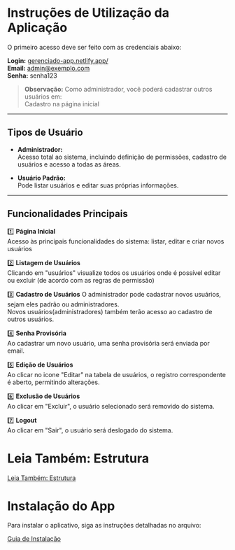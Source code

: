 # Instruções de Utilização da Aplicação

O primeiro acesso deve ser feito com as credenciais abaixo:

**Login:** [gerenciado-app.netlify.app/](https://gerenciado-app.netlify.app/)  
**Email:** admin@exemplo.com  
**Senha:** senha123  

> **Observação:** Como administrador, você poderá cadastrar outros usuários em:  
> Cadastro na página inicial

---

## Tipos de Usuário

- **Administrador:**  
  Acesso total ao sistema, incluindo definição de permissões, cadastro de usuários e acesso a todas as áreas.

- **Usuário Padrão:**  
  Pode listar usuários e editar suas próprias informações.

---

## Funcionalidades Principais

1️⃣ **Página Inicial**  
Acesso às principais funcionalidades do sistema: listar, editar e criar novos usuários

2️⃣ **Listagem de Usuários**  
Clicando em "usuários" visualize todos os usuários onde é possível editar ou excluir (de acordo com as regras de permissão)

3️⃣ **Cadastro de Usuários**
O administrador pode cadastrar novos usuários, sejam eles padrão ou administradores.  
Novos usuários(administradores) também terão acesso ao cadastro de outros usuários.  

4️⃣ **Senha Provisória**  
Ao cadastrar um novo usuário, uma senha provisória será enviada por email.

5️⃣ **Edição de Usuários**  
Ao clicar no icone "Editar" na tabela de usuários, o registro correspondente é aberto, permitindo alterações.  

6️⃣ **Exclusão de Usuários**  
Ao clicar em "Excluir", o usuário selecionado será removido do sistema.  

7️⃣ **Logout**  
Ao clicar em "Sair", o usuário será deslogado do sistema.  

# Leia Também: Estrutura

[Leia Também: Estrutura](ESTRUTURA.md)

# Instalação do App
Para instalar o aplicativo, siga as instruções detalhadas no arquivo:

[Guia de Instalação](docs/INSTALAÇÃO.md)